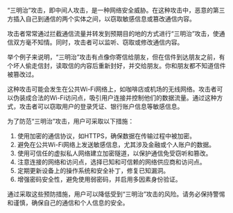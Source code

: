 “三明治”攻击，即中间人攻击，是一种网络安全威胁。在这种攻击中，恶意的第三方插入自己到通信的两个实体之间，以窃取敏感信息或篡改通信内容。

攻击者常常通过拦截通信流量并转发到预期目的地的方式进行“三明治”攻击，使通信双方毫不知情。同时，攻击者可以监听、窃取或修改通信内容。

举个例子来说明，“三明治”攻击有点像你寄信给朋友，但在信件到达朋友之前，有个坏人偷走信封，读取信的内容后重新封好，并交给朋友。你和朋友都不知道信件被篡改过。

这种攻击可能会发生在公共Wi-Fi网络上，如咖啡店或机场的无线网络。攻击者可以伪装成合法的Wi-Fi访问点，吸引用户连接并控制他们的数据流量。通过这种方式，攻击者可以窃取用户的登录凭证、银行账户信息等敏感信息。

为了防范“三明治”攻击，用户可采取以下措施：

1. 使用加密的通信协议，如HTTPS，确保数据在传输过程中被加密。
2. 避免在公共Wi-Fi网络上发送敏感信息，尤其涉及金融或个人账户的数据。
3. 使用可信任的虚拟私人网络建立加密隧道，以保护通信免受窃听和篡改。
4. 注意连接的网络和访问点，选择已知和可信赖的网络供应商和访问点。
5. 定期更新设备上的操作系统和安全补丁，修复已知漏洞。
6. 增强密码安全性，避免使用弱密码，并启用多因素身份验证。

通过采取这些预防措施，用户可以降低受到“三明治”攻击的风险。请务必保持警惕和谨慎，确保自己的通信和个人信息的安全。
